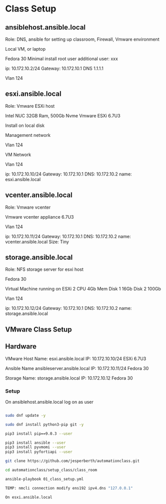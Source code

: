 # Class Setup

## ansiblehost.ansible.local

Role: DNS, ansible for setting up classroom, Firewall, Vmware environment

Local VM, or laptop

Fedora 30
Minimal install
root user
additional user: xxx

ip: 10.172.10.2/24
Gateway: 10.172.10.1
DNS 1.1.1.1

Vlan 124

## esxi.ansible.local

Role: Vmware ESXi host

Intel NUC
32GB Ram, 500Gb Nvme
Vmware ESXi 6.7U3

Install on local disk

Management network

Vlan 124

VM Network

Vlan 124

ip: 10.172.10.10/24
Gateway: 10.172.10.1
DNS: 10.172.10.2
name: esxi.ansible.local

## vcenter.ansible.local

Role: Vmware vcenter

Vmware vcenter appliance 6.7U3

Vlan 124

ip: 10.172.10.11/24
Gateway: 10.172.10.1
DNS: 10.172.10.2
name: vcenter.ansible.local
Size: Tiny

## storage.ansible.local

Role: NFS storage server for esxi host

Fedora 30

Virtual Machine running on ESXi
2 CPU
4Gb Mem
Disk 1 16Gb
Disk 2 100Gb

Vlan 124

ip: 10.172.10.12/24
Gateway: 10.172.10.1
DNS: 10.172.10.2
name: storage.ansible.local

## VMware Class Setup

## Hardware

VMware Host
Name: esxi.ansible.local
IP: 10.172.10.10/24
ESXi 6.7U3

Ansible
Name ansibleserver.ansible.local
IP: 10.172.10.11/24
Fedora 30

Storage
Name: storage.ansible.local
IP: 10.172.10.12
Fedora 30

### Setup

On ansiblehost.ansible.local log on as user

```bash

sudo dnf update -y

sudo dnf install python3-pip git -y

pip3 install pip==9.0.3 --user

pip3 install ansible --user
pip3 install pyvmomi --user
pip3 install pyfortiapi --user

git clone https://github.com/jesperberth/automationclass.git

cd automationclass/setup_class/class_room

ansible-playbook 01_class_setup.yml

TEMP: nmcli connection modify ens192 ipv4.dns "127.0.0.1"

On esxi.ansible.local

```
